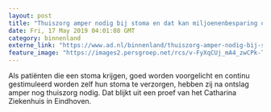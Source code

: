 ```yaml
---
layout: post
title: "Thuiszorg amper nodig bij stoma en dat kan miljoenenbesparing opleveren"
date: Fri, 17 May 2019 04:01:08 GMT
category: binnenland
externe_link: "https://www.ad.nl/binnenland/thuiszorg-amper-nodig-bij-stoma-en-dat-kan-miljoenenbesparing-opleveren~a23083a0/"
feature_image: "https://images2.persgroep.net/rcs/v-FyXqCUj_mA4_zwCPk-TYuH9J8/diocontent/148503265/_fitwidth/400/?appId=21791a8992982cd8da851550a453bd7f&quality=0.7"
---
```


Als patiënten die een stoma krijgen, goed worden voorgelicht en continu gestimuleerd worden zelf hun stoma te verzorgen, hebben zij na ontslag amper nog thuiszorg nodig. Dat blijkt uit een proef van het Catharina Ziekenhuis in Eindhoven.
